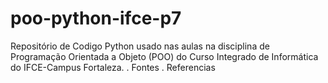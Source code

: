 # poo-python-ifce-p7
Repositório de Codigo Python usado nas aulas na disciplina de Programação Orientada a Objeto (POO) do Curso Integrado de Informática do IFCE-Campus Fortaleza.
. Fontes
. Referencias
